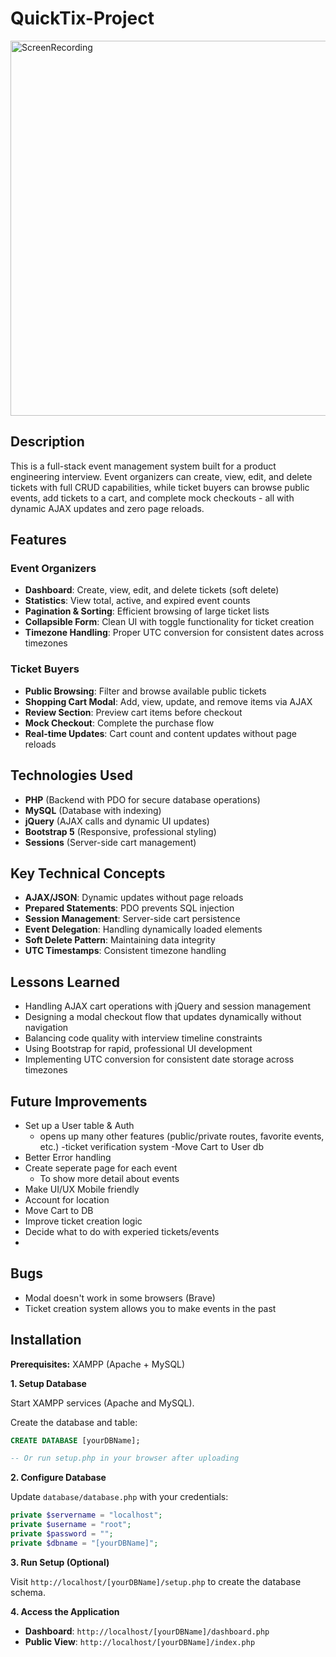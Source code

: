 # QuickTix-Project

<img src="https://github.com/user-attachments/assets/3aad5c0a-f922-4e80-9e9d-fbd7b9a1972e" 
     alt="ScreenRecording" 
     width="600" 
     height="600">






## Description

This is a full-stack event management system built for a product engineering interview. Event organizers can create, view, edit, and delete tickets with full CRUD capabilities, while ticket buyers can browse public events, add tickets to a cart, and complete mock checkouts - all with dynamic AJAX updates and zero page reloads.

## Features

### Event Organizers

- **Dashboard**: Create, view, edit, and delete tickets (soft delete)
- **Statistics**: View total, active, and expired event counts
- **Pagination & Sorting**: Efficient browsing of large ticket lists
- **Collapsible Form**: Clean UI with toggle functionality for ticket creation
- **Timezone Handling**: Proper UTC conversion for consistent dates across timezones

### Ticket Buyers

- **Public Browsing**: Filter and browse available public tickets
- **Shopping Cart Modal**: Add, view, update, and remove items via AJAX
- **Review Section**: Preview cart items before checkout
- **Mock Checkout**: Complete the purchase flow
- **Real-time Updates**: Cart count and content updates without page reloads

## Technologies Used

- **PHP** (Backend with PDO for secure database operations)
- **MySQL** (Database with indexing)
- **jQuery** (AJAX calls and dynamic UI updates)
- **Bootstrap 5** (Responsive, professional styling)
- **Sessions** (Server-side cart management)

## Key Technical Concepts

- **AJAX/JSON**: Dynamic updates without page reloads
- **Prepared Statements**: PDO prevents SQL injection
- **Session Management**: Server-side cart persistence
- **Event Delegation**: Handling dynamically loaded elements
- **Soft Delete Pattern**: Maintaining data integrity
- **UTC Timestamps**: Consistent timezone handling

## Lessons Learned

- Handling AJAX cart operations with jQuery and session management
- Designing a modal checkout flow that updates dynamically without navigation
- Balancing code quality with interview timeline constraints
- Using Bootstrap for rapid, professional UI development
- Implementing UTC conversion for consistent date storage across timezones

## Future Improvements

- Set up a User table & Auth
  - opens up many other features (public/private routes, favorite events, etc.)
    -ticket verification system
    -Move Cart to User db
- Better Error handling
- Create seperate page for each event
  - To show more detail about events
- Make UI/UX Mobile friendly
- Account for location
- Move Cart to DB
- Improve ticket creation logic
- Decide what to do with experied tickets/events
-

## Bugs

- Modal doesn't work in some browsers (Brave)
- Ticket creation system allows you to make events in the past

## Installation

**Prerequisites:** XAMPP (Apache + MySQL)

**1. Setup Database**

Start XAMPP services (Apache and MySQL).

Create the database and table:

```sql
CREATE DATABASE [yourDBName];

-- Or run setup.php in your browser after uploading
```

**2. Configure Database**

Update `database/database.php` with your credentials:

```php
private $servername = "localhost";
private $username = "root";
private $password = "";
private $dbname = "[yourDBName]";
```

**3. Run Setup (Optional)**

Visit `http://localhost/[yourDBName]/setup.php` to create the database schema.

**4. Access the Application**

- **Dashboard**: `http://localhost/[yourDBName]/dashboard.php`
- **Public View**: `http://localhost/[yourDBName]/index.php`
